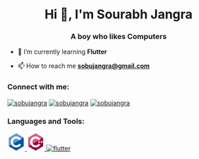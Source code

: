 <h1 align="center">Hi 👋, I'm Sourabh Jangra</h1>
<h3 align="center">A boy who likes Computers</h3>

- 🌱 I’m currently learning **Flutter**

- 📫 How to reach me **sobujangra@gmail.com**

<h3 align="left">Connect with me:</h3>
<p align="left">
<a href="https://twitter.com/sobujangra" target="blank"><img align="center" src="https://raw.githubusercontent.com/rahuldkjain/github-profile-readme-generator/neutral-icons/src/images/icons/Social/twitter.svg" alt="sobujangra" height="30" width="40" /></a>
<a href="https://fb.com/sobujangra" target="blank"><img align="center" src="https://raw.githubusercontent.com/rahuldkjain/github-profile-readme-generator/neutral-icons/src/images/icons/Social/facebook.svg" alt="sobujangra" height="30" width="40" /></a>
<a href="https://instagram.com/sobujangra" target="blank"><img align="center" src="https://raw.githubusercontent.com/rahuldkjain/github-profile-readme-generator/neutral-icons/src/images/icons/Social/instagram.svg" alt="sobujangra" height="30" width="40" /></a>
</p>

<h3 align="left">Languages and Tools:</h3>
<p align="left"> <a href="https://www.cprogramming.com/" target="_blank"> <img src="https://raw.githubusercontent.com/devicons/devicon/master/icons/c/c-original.svg" alt="c" width="40" height="40"/> </a> <a href="https://www.w3schools.com/cpp/" target="_blank"> <img src="https://raw.githubusercontent.com/devicons/devicon/master/icons/cplusplus/cplusplus-original.svg" alt="cplusplus" width="40" height="40"/> </a> <a href="https://flutter.dev" target="_blank"> <img src="https://www.vectorlogo.zone/logos/flutterio/flutterio-icon.svg" alt="flutter" width="40" height="40"/> </a> </p>
